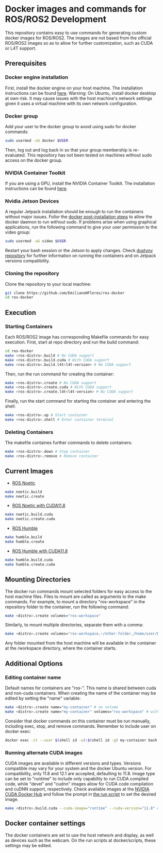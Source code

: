 # Docker images and commands for ROS/ROS2 Development
This repository contains easy to use commands for generating custom docker images for ROS/ROS2. The images are not based from the official ROS/ROS2 images so as to allow for further customization, such as CUDA or L4T support. 

## Prerequisites
### Docker engine installation
First, install the docker engine on your host machine. The installation instructions can be found [here](https://docs.docker.com/engine/install/).
Warning: On Ubuntu, install docker desktop at own risk. It may cause issues with the host machine's network settings given it uses a virtual machine with its own network configuration.

### Docker group
Add your user to the docker group to avoid using sudo for docker commands:
```bash
sudo usermod -aG docker $USER
```
Then, log out and log back in so that your group membership is re-evaluated. This repository has not been tested on machines without sudo access on the docker group.

### NVIDIA Container Toolkit
If you are using a GPU, install the NVIDIA Container Toolkit. The installation instructions can be found [here](https://docs.nvidia.com/datacenter/cloud-native/container-toolkit/latest/install-guide.html).

### Nvidia Jetson Devices
A regular Jetpack installation should be enough to run the containers without major issues. Follor the [docker post-installation steps](https://docs.docker.com/engine/install/linux-postinstall/) to allow the docker daemon to run without sudo. If problems arise when using graphical applications, run the following command to give your user permission to the video group:
```bash
sudo usermod -aG video $USER
```
Restart your bash session or the Jetson to apply changes. Check [dustynv repository](https://github.com/dusty-nv/jetson-containers) for further information on running the containers and on Jetpack versions compatibility.

### Cloning the repository
Clone the repository to your local machine:
```bash
git clone https://github.com/EmilianoHFlores/ros-docker
cd ros-docker
```

## Execution
### Starting Containers

Each ROS/ROS2 image has corresponding Makefile commands for easy execution. First, start at repo directory and run the build command:
```bash
cd ros-docker
make <ros-distro>.build # No CUDA support
make <ros-distro>.build.cuda # With CUDA support
make <ros-distro>.build.l4t<l4t-version> # No CUDA support
```
Then, run the run command for creating the container:
```bash
make <ros-distro>.create # No CUDA support
make <ros-distro>.create.cuda # With CUDA support
make <ros-distro>.create.l4t<l4t-version> # No CUDA support
```
Finally, run the start command for starting the container and entering the shell:
```bash
make <ros-distro>.up # Start container
make <ros-distro>.shell # Enter container terminal
```

### Deleting Containers
The makefile containes further commands to delete containers:
```bash
make <ros-distro>.down # Stop container
make <ros-distro>.remove # Remove container
```

## Current Images

- [ROS Noetic](./docker/Dockerfile.noetic)
```bash
make noetic.build
make noetic.create
```

- [ROS Noetic with CUDA11.8](./docker/Dockerfile.noetic.cuda)
```bash
make noetic.build.cuda
make noetic.create.cuda
```

- [ROS Humble](./docker/Dockerfile.humble)
```bash
make humble.build
make humble.create
```
- [ROS Humble with CUDA11.8](./docker/Dockerfile.humble.cuda)
```bash
make humble.build.cuda
make humble.create.cuda
```

## Mounting Directories
The docker run commands mount selected folders for easy access to the host machine files. Files to mount are called as arguments to the make commands. For example, to mount a directory "ros-workspace" in the repository folder to the container, run the following command:
```bash
make <distro>.create volumes="ros-workspace"
```
Similarly, to mount multiple directories, separate them with a comma:
```bash
make <distro>.create volumes="ros-workspace,~/other-folder,/home/user/Documents/another-folder"
```
Any folder mounted from the host machine will be available in the container at the /workspace directory, where the container starts.

## Additional Options
### Editing container name
Default names for containers are "ros-<distro>". This name is shared between cuda and non-cuda containers. When creating the name of the container may be edited by setting the "name" variable:
```bash
make <distro>.create name="my-container" # no volume
make <distro>.create name="my-container" volumes="ros-workspace" # with volume
```
Consider that docker commands on this container must be run manually, including exec, stop, and remove commands. Remember to include user on docker exec:
```bash
docker exec -it --user $(shell id -u):$(shell id -g) my-container bash
```
### Running alternate CUDA images
CUDA images are available in different versions and types. Versions compatible may vary for your system and the docker Ubuntu version. For compatibility, only 11.8 and 12.1 are accepted, defaulting to 11.8. Image type can be set to "runtime" to include only capability to run CUDA compiled code, while "devel" and "cudnn" images allow for CUDA code compilation and cuDNN support, respectively. Check available images at the [NVIDIA CUDA Docker Hub](https://hub.docker.com/r/nvidia/cuda) and follow the prompt in [the run script](/docker/scripts/build.bash) to set the desired image.
```bash
make <distro>.build.cuda --cuda-image="runtime" --cuda-version="11.8" # Default
```

## Docker container settings
The docker containers are set to use the host network and display, as well as devices such as the webcam. On the run scripts at docker/scripts, these settings may be edited. 